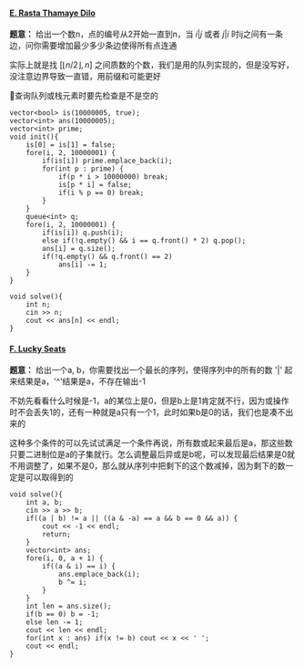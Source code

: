 #### [E. Rasta Thamaye Dilo](https://codeforces.com/gym/104679/problem/E)

**题意：** 给出一个数n，点的编号从2开始一直到n，当 $i | j$ 或者 $j | i$ 时ij之间有一条边，问你需要增加最少多少条边使得所有点连通

实际上就是找 $[\lfloor n / 2 \rfloor, n]$ 之间质数的个数，我们是用的队列实现的，但是没写好，没注意边界导致一直错，用前缀和可能更好

🔔查询队列或栈元素时要先检查是不是空的

```cpp[]
vector<bool> is(10000005, true);
vector<int> ans(10000005);
vector<int> prime;
void init(){
    is[0] = is[1] = false;
    fore(i, 2, 10000001) {
        if(is[i]) prime.emplace_back(i);
        for(int p : prime) {
            if(p * i > 10000000) break;
            is[p * i] = false;
            if(i % p == 0) break;
        }
    }
    queue<int> q;
    fore(i, 2, 10000001) {
        if(is[i]) q.push(i);
        else if(!q.empty() && i == q.front() * 2) q.pop();
        ans[i] = q.size();
        if(!q.empty() && q.front() == 2)
            ans[i] -= 1;
    }
}

void solve(){
    int n;
    cin >> n;
    cout << ans[n] << endl;
}
```

#### [F. Lucky Seats](https://codeforces.com/gym/104679/problem/F)

**题意：** 给出一个a, b，你需要找出一个最长的序列，使得序列中的所有的数 '|' 起来结果是a，'^'结果是a，不存在输出-1

不妨先看看什么时候是-1，a的某位上是0，但是b上是1肯定就不行，因为或操作时不会丢失1的，还有一种就是a只有一个1，此时如果b是0的话，我们也是凑不出来的

这种多个条件的可以先试试满足一个条件再说，所有数或起来最后是a，那这些数只要二进制位是a的子集就行。怎么调整最后异或是b呢，可以发现最后结果是0就不用调整了，如果不是0，那么就从序列中把剩下的这个数减掉，因为剩下的数一定是可以取得到的

```cpp[]
void solve(){
    int a, b;
    cin >> a >> b;
    if((a | b) != a || ((a & -a) == a && b == 0 && a)) {
        cout << -1 << endl;
        return;
    }
    vector<int> ans;
    fore(i, 0, a + 1) {
        if((a & i) == i) {
            ans.emplace_back(i);
            b ^= i;
        }
    }
    int len = ans.size();
    if(b == 0) b = -1;
    else len -= 1;
    cout << len << endl;
    for(int x : ans) if(x != b) cout << x << ' ';
    cout << endl;
}
```

